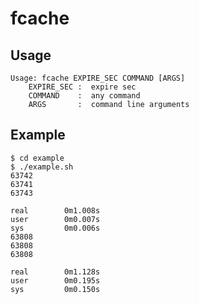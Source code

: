 # fcache

## Usage
    Usage: fcache EXPIRE_SEC COMMAND [ARGS]
        EXPIRE_SEC :  expire sec
        COMMAND    :  any command
        ARGS       :  command line arguments

## Example
    $ cd example
    $ ./example.sh
    63742
    63741
    63743
    
    real        0m1.008s
    user        0m0.007s
    sys         0m0.006s
    63808
    63808
    63808
    
    real        0m1.128s
    user        0m0.195s
    sys         0m0.150s
